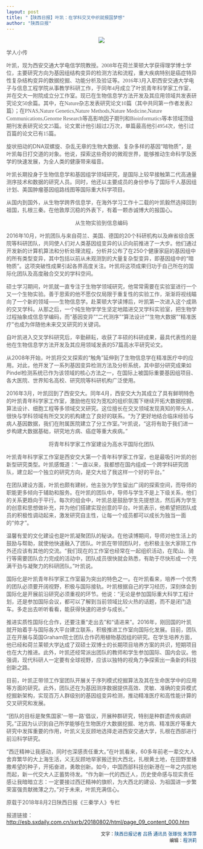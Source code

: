 ```yaml
---
layout: post
title: "【陕西日报】叶凯：在学科交叉中织就报国梦想"
author: "陕西日报"
---
```


<p style="text-align:center"><img src="../../../images/posts/2018-08-03.png"></p>

<a style="font-size:14px;font-family: 楷体,楷体_GB2312, SimKai;color:#595959">学人小传</a>

<a style="font-size:14px;font-family: 楷体,楷体_GB2312, SimKai;color:#595959">叶凯，现为西安交通大学电信学院教授。2008年在荷兰莱顿大学获得理学博士学位，主要研究方向为基因组结构变异的检测方法和流程，重大疾病特别是癌症特异性复杂结构变异的数据挖掘、功能分析及验证等。2016年3月入职西安交通大学电子与信息工程学院从事教学科研工作，于同年4月成立了叶凯青年科学家工作室，并在交大一附院成立分工作室。现已在生物信息学方法开发及其应用领域共发表研究论文50余篇。其中，在Nature杂志发表研究论文10篇（其中共同第一作者发表2篇）；在PNAS,Nature Genetics,Nature Methods,Nature Medicine,Nature Communications,Genome Research等高影响因子期刊和Bioinformatics等本领域顶级期刊发表研究论文25篇。论文累计他引超过2万次，单篇最高他引4954次，他引过百篇的论文已有15篇。

<a style="font-size:14px;color:#595959">旋状扭动的DNA双螺旋、杂乱无章的生物大数据、复杂多样的基因“暗物质”，是叶凯每日打交道的对象。他说，探索这些奇妙的微观世界，能够推动生命科学及医学的快速发展，为全人类的健康带来福音。</a>

<a style="font-size:14px;color:#595959">叶凯长期投身于生物信息学和基因组学领域研究，是国际上较早接触第二代高通量测序技术和数据的研究人员。同时，他还以主要成员的身份参与了国际千人基因组计划、美国肿瘤基因组路线图等国际重大科学项目。</a>

<a style="font-size:14px;color:#595959">从国内到国外，从生物学跨界信息学，在海外学习工作十二载的叶凯毅然选择回到祖国，扎根三秦。在他敦厚沉稳的外表下，有着一颗赤诚博大的报国心。</a>

<div style="font-size:14px;color:#595959;font-family: 宋体;text-align:center">从生物实验到信息编码</div>

<a style="font-size:14px;color:#595959">2016年10月，叶凯团队与来自荷兰、美国、德国的20个科研机构以及麻省综合医院等科研团队，共同使人们对人类基因组变异的认识向前推进了一大步。他们通过开发新的计算机算法和分析处理流程，分析并公布了在250个健康家庭的基因组中的所有类型变异，其中包括以前从未观测到的大量复杂型变异，即基因组中的“暗物质”。这项突破性成果引起各界高度关注。叶凯将这项成果归功于自己所在的国际化团队及高度融合交叉的学科空间。</a>

<a style="font-size:14px;color:#595959">硕士学习期间，叶凯就一直专注于生物学领域研究，他常常需要在实验室进行一个又一个生物实验。善于思索的他不愿仅仅局限于重复性的实验工作，渐渐将视线瞄向了一个新的领域——生物信息学。赴莱顿大学读博后，叶凯第一次进入这个成熟的交叉学科。从那之后，一个纯生物学学生坚定地踏进交叉学科实验室，把生物学过程抽象成信息学编码，而“基因变异”“二代测序”“算法设计”“生物大数据”“精准医疗”也成为伴随他未来交叉研究的关键词。</a>

<a style="font-size:14px;color:#595959">自叶凯进入交叉学科研究后，辛勤耕耘，收获了丰硕的科研成果，最具代表性的是他在生物信息学方法开发及其应用领域发表的57篇高水平研究论文。</a>

<a style="font-size:14px;color:#595959">从2008年开始，叶凯将交叉探索的“触角”延伸到了生物信息学在精准医疗中的应用。对此，他开发了一系列基因变异检测方法及分析系统，其中部分研究成果如Pindel检测系统已作为该领域的核心方法之一，在国际上被国际重要基因组项目、各大医院、世界知名高校、研究院等科研机构广泛使用。</a>

<a style="font-size:14px;color:#595959">2016年3月，叶凯回到了西安交大。同年4月，西安交大为其成立了具有鲜明特色的叶凯青年科学家工作室，激励他在较为宽松的组织氛围下继续开拓大数据挖掘、算法设计、细胞工程等多领域交叉研究。这位擅长在交叉领域发现真知的带头人，很快与学科领域有所交叉的机构建立了良好的联系。“为了更好地结合临床经验与病人基因数据，我们在附属医院建立了分工作室。”叶凯说，“这将有助于我们进一步构建大数据基础，研究地方病、癌症等重大疾病。”</a>

<div style="font-size:14px;color:#595959;font-family: 宋体;text-align:center">将青年科学家工作室建设为高水平国际化团队</div>

<a style="font-size:14px;color:#595959">叶凯青年科学家工作室是西安交大第一个青年科学家工作室，也是最吸引叶凯的创新型研究类型。叶凯感慨道：“一直以来，我都想在国内组成一个跨学科研究团队，建立起一个独立的研究方向，是交大给了我这样一个好的平台。”</a>

<a style="font-size:14px;color:#595959">在团队建设方面，叶凯也颇有建树，他主张为学生留出广阔的探索空间，而导师的职能更多倾向于辅助和服务。在叶凯的团队中，导师与学生不是上下级关系，他们的关系更趋向于平行。每次的组会中，叶凯总是鼓励学生先提想法，然后再为学生的创意和思想做补充，并为他们搭建实现创意的平台。叶凯表示，他希望把团队成员的积极性调动起来，激发研究自主性，让每一个成员都可以成长为独当一面的“帅才”。</a>

<a style="font-size:14px;color:#595959">温馨有爱的文化建设也是叶凯凝聚团队的秘诀。在他读博期间，导师对他生活上的鼓励与帮助，就使他快速融入了团队。叶凯在带领团队时，也积极主张大家除工作外还应该有其他的交流。“我们现在的工作室也经常在一起组织活动，在爬山、骑行等需要团队合力完成的活动中，团队成员很快就会熟悉，有助于尽快形成一个充满干劲与凝聚力的科研团队。”叶凯说。</a>

<a style="font-size:14px;color:#595959">国际化是叶凯青年科学家工作室最为突出的特色之一。在叶凯看来，培养一个优秀的团队必须要开阔视野，积极与国际接轨。叶凯根据自己的学习经历，深刻体会到国际化是开展前沿研究必须重视的环节。他说：“无论是参加国际重大科学工程计划，还是参加国际会议，都可以了解到当前领域比较火热的话题，而不是闭门造车。多走出去听听看看，能获得快速的进步与成长。”</a>

<a style="font-size:14px;color:#595959">推进实质性国际化合作，还要注重“走出去”和“请进来”。2016年，刚回国的叶凯就开始着手与国际各大平台建立联系，积极推进工作室向国际化发展。目前，团队正在开展与英国Graham院士团队合作药用植物基因组的研究。在学生培养方面，他已经和荷兰莱顿大学达成了双硕士双博士的长期项目培养方案的共识，短期项目也在大力推进。此外，叶凯还经常派出团队的教师和学生参加国际、国内会议。他强调，现代科研人一定要有全球视野，应该以独特的视角力争探索出一条新的科技创新之路。</a>

<a style="font-size:14px;color:#595959">目前，叶凯正带领工作室团队开展关于序列模式挖掘算法及其在生命医学中的应用等方面的研究。此外，团队还在为基因测序数据提供高效、灵敏、准确的变异模式挖掘新架构，实现百万人群级别的基因组变异检测，推动精准医疗和高性能计算的交叉研究和发展。</a>

<a style="font-size:14px;color:#595959">“团队的目标是聚焦国家‘一带一路’倡议，开展种群研究，特别是种群遗传疾病研究。”正因为认识到自己所学能够在生物医疗大数据挖掘、地方病、精准医疗等重大研究中发挥重要的作用，叶凯义无反顾地选择走进西安交通大学，扎根在西部进行前沿科学研究。</a>

<a style="font-size:14px;color:#595959">“西迁精神让我感动，同时也深感责任重大。”在叶凯看来，60多年前老一辈交大人舍弃繁华的大上海生活，义无反顾地举家搬迁到大西北，扎根黄土地，在田野里播撒希望的种子，开拓奋进，勇敢创新。如今，中国西部科技创新港在一年之内拔地而起，新一代交大人正蓄势待发。“作为新一代的西迁人，历史使命感与现实责任感让我暗暗立志：一定要接过西迁精神的旗帜，为大西北的建设、为祖国进一步繁荣富强贡献微薄之力。”对于未来，叶凯充满信心。</a>

<a style="font-size:14px;color:#595959">原载于2018年8月2日陕西日报《三秦学人》专栏</a>

<a style="font-size:14px;color:#595959">报道链接：</a><a href="http://esb.sxdaily.com.cn/sxrb/20180802/html/page_09_content_000.htm" style="color:black">http://esb.sxdaily.com.cn/sxrb/20180802/html/page_09_content_000.htm</a>

<div class="d_write2" style="text-align:right;font-size:12px"><span class="d_write" style="width:550px;text-align:right">文字：</span><span style="width:150px;color:#00467f;text-align:left">陕西日报记者 吕扬 通讯员 张琢悦 朱萍萍</span></div>

<div class="d_write2" style="text-align:right;font-size:12px"><span class="d_write" style="width:550px;text-align:right">编辑：</span><span style="width:150px;color:#00467f;text-align:left">程洪莉</span></div>

